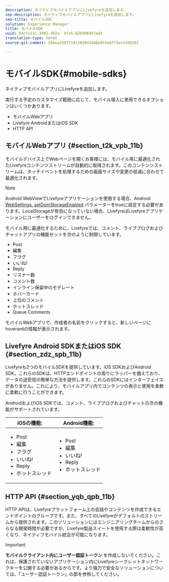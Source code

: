 ```yaml
---
description: ネイティブモバイルアプリにLivefyreを追加します。
seo-description: ネイティブモバイルアプリにLivefyreを追加します。
seo-title: モバイルSDK
solution: Experience Manager
title: モバイルSDK
uuid: 84c7ca1c-3401-492a- bfa5-62b996947a44
translation-type: tm+mt
source-git-commit: 566ea2587f101202045488e9f4edf73ece100293

---
```



# モバイルSDK{#mobile-sdks}

ネイティブモバイルアプリにLivefyreを追加します。

実行する予定のカスタマイズ範囲に応じて、モバイル導入に使用できるオプションはいくつかあります。

* モバイルWebアプリ
* Livefyre AndroidまたはiOS SDK
* HTTP API

## モバイルWebアプリ {#section_t2k_vpb_11b}

モバイルデバイス上でWebページを開くお客様には、モバイル用に最適化されたLivefyreコンテンツストリームが自動的に取得されます。このコンテンツストリームは、タッチイベントを処理するための画面サイズや変更の低減に合わせて最適化されます。

>[!NOTE]
>
>Android WebViewでLivefyreアプリケーションを使用する場合、Android [WebSettings. setDomStorageEnabled](https://developer.android.com/reference/android/webkit/WebSettings.html) パラメーターをtrueに設定する必要があります。LocalStorageが有効になっていない場合、LivefyreはLivefyreアプリケーションにユーザーをログインできません。

モバイル用に最適化するために、Livefyreでは、コメント、ライブブログおよびチャットアプリの機能セットを次のように制限しています。

* Post
* 編集
* フラグ
* いいね!
* Reply
* リスナー数
* コメント数
* インライン保留中のモデレート
* ホバーカード
* 上位のコメント
* ホットスレッド
* Queue Comments

モバイルWebアプリで、作成者の名前をクリックすると、新しいページにhoverardの情報が表示されます。

## Livefyre Android SDKまたはiOS SDK {#section_zdz_spb_11b}

Livefyreも2つのモバイルSDKを提供しています。iOS SDKおよびAndroid SDK。これらのSDKは、HTTPエンドポイントの周りにラッパーを備えており、データの送受信の簡単な方法を提供します。これらのSDKにはインターフェイスがありません。これにより、モバイルアプリ内でコンテンツの表示と使用を柔軟に柔軟に行うことができます。

AndroidおよびiOS SDKでは、コメント、ライブブログおよびチャットの次の機能がサポートされています。

| iOSの機能: | Android機能: |
|--- |--- |
| <ul><li> Post </li><li>編集 </li><li>フラグ </li><li>いいね! </li><li>Reply </li><li>ホットスレッド</li></ul> | <ul><li>Post </li><li>編集 </li><li>いいね! </li><li>Reply </li><li>ホットスレッド</li></ul> |

## HTTP API {#section_yqb_qpb_11b}

HTTP APIは、Livefyreプラットフォーム上の会話やコンテンツを作成できるエンドポイントのグループです。また、すべてのLivefyreがデフォルトのストリームから提供されます。このソリューションにはエンジニアリングチームからのさらなる開発時間が必要ですが、Livefyre製品スイートを使用する際は柔軟性が高くなり、ネイティブモバイル統合が可能になります。

>[!IMPORTANT]
>
>**モバイルクライアント内にユーザー認証トークン** を作成しないでください。これは、保護されていないアプリケーション内にLivefyreシークレットネットワークキーを公開する必要があるからです。より強力で安全なソリューションについては、「ユーザー認証トークン」の節を参照してください。

